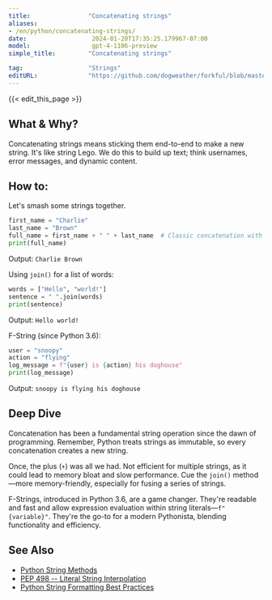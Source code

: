 ```yaml
---
title:                "Concatenating strings"
aliases:
- /en/python/concatenating-strings/
date:                  2024-01-20T17:35:25.179967-07:00
model:                 gpt-4-1106-preview
simple_title:         "Concatenating strings"

tag:                  "Strings"
editURL:              "https://github.com/dogweather/forkful/blob/master/content/en/python/concatenating-strings.md"
---
```


{{< edit_this_page >}}

## What & Why?
Concatenating strings means sticking them end-to-end to make a new string. It's like string Lego. We do this to build up text; think usernames, error messages, and dynamic content.

## How to:
Let's smash some strings together.

```python
first_name = "Charlie"
last_name = "Brown"
full_name = first_name + " " + last_name  # Classic concatenation with a space
print(full_name)
```
Output: `Charlie Brown`

Using `join()` for a list of words:

```python
words = ["Hello", "world!"]
sentence = " ".join(words)
print(sentence)
```
Output: `Hello world!`

F-String (since Python 3.6):

```python
user = "snoopy"
action = "flying"
log_message = f"{user} is {action} his doghouse"
print(log_message)
```
Output: `snoopy is flying his doghouse`

## Deep Dive
Concatenation has been a fundamental string operation since the dawn of programming. Remember, Python treats strings as immutable, so every concatenation creates a new string.

Once, the plus (`+`) was all we had. Not efficient for multiple strings, as it could lead to memory bloat and slow performance. Cue the `join()` method—more memory-friendly, especially for fusing a series of strings.

F-Strings, introduced in Python 3.6, are a game changer. They're readable and fast and allow expression evaluation within string literals—`f"{variable}"`. They're the go-to for a modern Pythonista, blending functionality and efficiency.

## See Also
- [Python String Methods](https://docs.python.org/3/library/stdtypes.html#string-methods)
- [PEP 498 -- Literal String Interpolation](https://www.python.org/dev/peps/pep-0498/)
- [Python String Formatting Best Practices](https://realpython.com/python-f-strings/)
